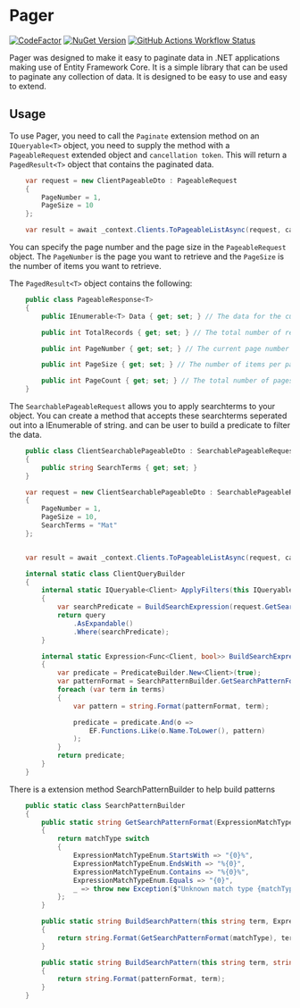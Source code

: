 # Pager

[![CodeFactor](https://www.codefactor.io/repository/github/matindewet/pager/badge)](https://www.codefactor.io/repository/github/matindewet/pager)
[![NuGet Version](https://img.shields.io/nuget/v/MatinDeWet.Pager)](https://www.nuget.org/packages/MatinDeWet.Pager) 
[![GitHub Actions Workflow Status](https://img.shields.io/github/actions/workflow/status/MatinDeWet/Pager/dotnet.yml)](https://github.com/MatinDeWet/Pager)

Pager was designed to make it easy to paginate data in .NET applications making use of Entity Framework Core. It is a simple library that can be used to paginate any collection of data. It is designed to be easy to use and easy to extend.

## Usage
To use Pager, you need to call the `Paginate` extension method on an `IQueryable<T>` object, you need to supply the method with a `PageableRequest` extended object and `cancellation token`. This will return a `PagedResult<T>` object that contains the paginated data.

```C#
    var request = new ClientPageableDto : PageableRequest
    {
        PageNumber = 1,
        PageSize = 10
    };

    var result = await _context.Clients.ToPageableListAsync(request, cancellationtoken);
```
You can specify the page number and the page size in the `PageableRequest` object. The `PageNumber` is the page you want to retrieve and the `PageSize` is the number of items you want to retrieve.

The `PagedResult<T>` object contains the following:
```C#
    public class PageableResponse<T>
    {
        public IEnumerable<T> Data { get; set; } // The data for the current page

        public int TotalRecords { get; set; } // The total number of records in the collection

        public int PageNumber { get; set; } // The current page number

        public int PageSize { get; set; } // The number of items per page

        public int PageCount { get; set; } // The total number of pages
    }
```


The `SearchablePageableRequest` allows you to apply searchterms to your object. You can create a method that accepts these searchterms seperated out into a IEnumerable of string. and can be user to build a predicate to filter the data.

```C#
	public class ClientSearchablePageableDto : SearchablePageableRequest
	{
		public string SearchTerms { get; set; }
	}
```
```C#
    var request = new ClientSearchablePageableDto : SearchablePageableRequest
    {
        PageNumber = 1,
        PageSize = 10,
        SearchTerms = "Mat"
    };


    var result = await _context.Clients.ToPageableListAsync(request, cancellationtoken);
```

```C#
    internal static class ClientQueryBuilder
    {
        internal static IQueryable<Client> ApplyFilters(this IQueryable<Client> query, ClientSearchablePageableDto request)
        {
            var searchPredicate = BuildSearchExpression(request.GetSearchTerms(true));
            return query
                .AsExpandable()
                .Where(searchPredicate);
        }

        internal static Expression<Func<Client, bool>> BuildSearchExpression(IEnumerable<string> terms, ExpressionMatchTypeEnum matchType = ExpressionMatchTypeEnum.StartsWith)
        {
            var predicate = PredicateBuilder.New<Client>(true);
            var patternFormat = SearchPatternBuilder.GetSearchPatternFormat(matchType);
            foreach (var term in terms)
            {
                var pattern = string.Format(patternFormat, term);

                predicate = predicate.And(o =>
                    EF.Functions.Like(o.Name.ToLower(), pattern)
                );
            }
            return predicate;
        }
    }
```

There is a extension method SearchPatternBuilder to help build patterns
```C#
    public static class SearchPatternBuilder
    {
        public static string GetSearchPatternFormat(ExpressionMatchTypeEnum matchType)
        {
            return matchType switch
            {
                ExpressionMatchTypeEnum.StartsWith => "{0}%",
                ExpressionMatchTypeEnum.EndsWith => "%{0}",
                ExpressionMatchTypeEnum.Contains => "%{0}%",
                ExpressionMatchTypeEnum.Equals => "{0}",
                _ => throw new Exception($"Unknown match type {matchType}"),
            };
        }

        public static string BuildSearchPattern(this string term, ExpressionMatchTypeEnum matchType)
        {
            return string.Format(GetSearchPatternFormat(matchType), term);
        }

        public static string BuildSearchPattern(this string term, string patternFormat)
        {
            return string.Format(patternFormat, term);
        }
    }
```